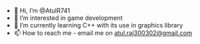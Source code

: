 - 👋 Hi, I’m @AtulR741
- 👀 I’m interested in game development
- 🌱 I’m currently learning C++ with its use in graphics library
- 📫 How to reach me - email me on atul.raj300302@gmail.com

<!---
AtulR741/AtulR741 is a ✨ special ✨ repository because its `README.md` (this file) appears on your GitHub profile.
You can click the Preview link to take a look at your changes.
--->
